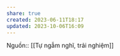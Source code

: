 ```yaml
---
share: true
created: 2023-06-11T18:17
updated: 2023-10-06T16:09
---
```

Nguồn:: [[Tự ngẫm nghĩ, trải nghiệm]]
